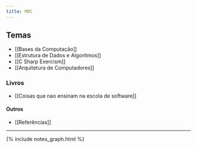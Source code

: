 ```yaml
---
title: MOC
---
```


## Temas
- [[Bases da Computação]]
- [[Estrutura de Dados e Algoritmos]]
- [[C Sharp Exercism]]
- [[Arquitetura de Computadores]]

### Livros
- [[Coisas que nao ensinam na escola de software]]

#### Outros
- [[Referências]]

---

{% include notes_graph.html %}